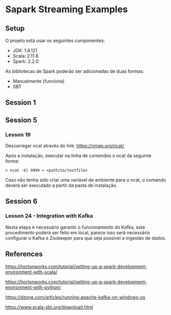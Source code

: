 # Sapark Streaming Examples 

## Setup

O projeto está usar os seguintes componentes:

* JDK: 1.8.121
* Scala: 2.11.8
* Spark: 2.2.0

As bibliotecas de Spark poderão ser adicionadas de duas 
formas:

* Manualmente (funciona) 
* SBT

## Session 1

## Session 5

### Lesson 19

Descarregar ncat através do link: https://nmap.org/ncat/

Após a instalação, executar na linha de comendos o ncat da
seguinte forma:

```
> ncat -kl 9999 < <path/to/textfile>
```

Caso não tenha sido criar uma variavel de ambiente
para o ncat, o comando deverá ser executado a 
partir da pasta de instalação.

## Session 6

### Lesson 24 - Integration with Kafka

Nesta etapa é necessário garantir o funcionamento
do Kafka, este procedimento poderá ser feito 
em local, parece isso será necessário configurar
o Kafka e Zookeeper para que seja possível a ingestão
de dados.

## References

https://hortonworks.com/tutorial/setting-up-a-spark-development-environment-with-scala/

https://hortonworks.com/tutorial/setting-up-a-spark-development-environment-with-python/

https://dzone.com/articles/running-apache-kafka-on-windows-os

https://www.scala-sbt.org/download.html

